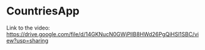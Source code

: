 # CountriesApp
Link to the video: https://drive.google.com/file/d/14GKNucN0GWjPllB8HWd26PgQiHSl1SBC/view?usp=sharing
